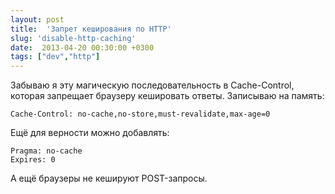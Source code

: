 ```yaml
---
layout: post
title:  'Запрет кеширования по HTTP'
slug: 'disable-http-caching'
date:  2013-04-20 00:30:00 +0300
tags: ["dev","http"]
---
```


Забываю я эту магическую последовательность в Cache-Control, которая запрещает браузеру кешировать ответы. Записываю на память:

    Cache-Control: no-cache,no-store,must-revalidate,max-age=0

Ещё для верности можно добавлять:

    Pragma: no-cache
    Expires: 0

А ещё браузеры не кешируют POST-запросы.
   

